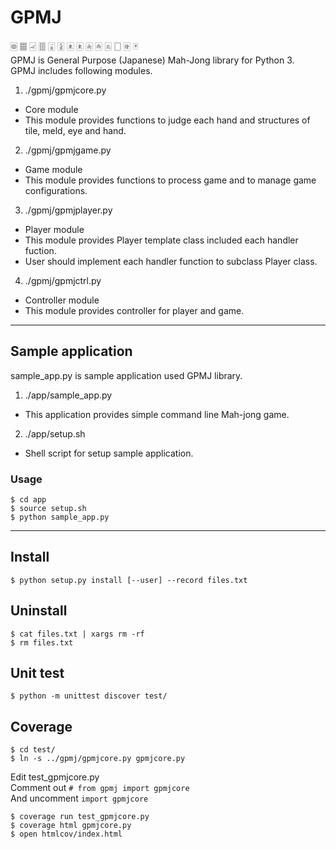 # GPMJ
&#127001;
&#127009;
&#126992;
&#127000;
&#126983;
&#126991;
&#126976;
&#126976;
&#126977;
&#126978;
&#126979;
&#126982;
&#126981;
&#126980;  
GPMJ is General Purpose (Japanese) Mah-Jong library for Python 3.  
GPMJ includes following modules.  
1. ./gpmj/gpmjcore.py
  - Core module
  - This module provides functions to judge each hand and structures of tile, meld, eye and hand.
2. ./gpmj/gpmjgame.py
  - Game module
  - This module provides functions to process game and to manage game configurations.
3. ./gpmj/gpmjplayer.py
  - Player module
  - This module provides Player template class included each handler fuction.
  - User should implement each handler function to subclass Player class.
4. ./gpmj/gpmjctrl.py
  - Controller module
  - This module provides controller for player and game.
***
## Sample application
sample_app.py is sample application used GPMJ library.  
1. ./app/sample_app.py
  - This application provides simple command line Mah-jong game.
2. ./app/setup.sh
  - Shell script for setup sample application.

### Usage
    $ cd app  
    $ source setup.sh
    $ python sample_app.py
***
## Install
    $ python setup.py install [--user] --record files.txt

## Uninstall
    $ cat files.txt | xargs rm -rf
    $ rm files.txt

## Unit test
    $ python -m unittest discover test/

## Coverage
    $ cd test/
    $ ln -s ../gpmj/gpmjcore.py gpmjcore.py
Edit test_gpmjcore.py  
Comment out `# from gpmj import gpmjcore`  
And uncomment `import gpmjcore`  

    $ coverage run test_gpmjcore.py
    $ coverage html gpmjcore.py
    $ open htmlcov/index.html
